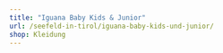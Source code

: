 ```yaml
---
title: "Iguana Baby Kids & Junior"
url: /seefeld-in-tirol/iguana-baby-kids-und-junior/
shop: Kleidung
---
```

